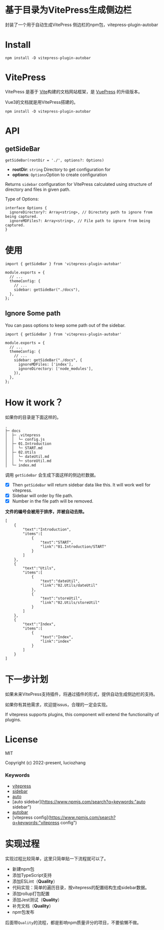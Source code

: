 # 基于目录为VitePress生成侧边栏



封装了一个用于自动生成VitePress 侧边栏的npm包，vitepress-plugin-autobar

# Install

```
npm install -D vitepress-plugin-autobar
```

# VitePress

VitePress 是基于 [Vite](https://link.juejin.cn/?target=https%3A%2F%2Fgithub.com%2Fvitejs%2Fvite)构建的文档网站框架，是 [VuePress](https://link.juejin.cn/?target=https%3A%2F%2Fvuepress.vuejs.org%2F) 的升级版本。

Vue3的文档就是用VitePress搭建的。

~~~text
npm install -D vitepress-plugin-autobar
~~~

# API

## getSideBar

```
getSideBar(rootDir = './', options?: Options)
```

- **rootDir**: `string` Directory to get configuration for
- **options**: `Options`Option to create configuration

Returns `sidebar` configuration for VitePress calculated using structure of directory and files in given path.

Type of Options:

```
interface Options {
  ignoreDirectory?: Array<string>, // Directoty path to ignore from being captured.
  ignoreMDFiles?: Array<string>, // File path to ignore from being captured.
}
```

# 使用

```
import { getSideBar } from 'vitepress-plugin-autobar'

module.exports = {
  // ...
  themeConfig: {
    // ...
    sidebar: getSideBar("./docs"),
  },
};

```



## Ignore Some path

You can pass options to keep some path out of the sidebar.

```
import { getSideBar } from 'vitepress-plugin-autobar'

module.exports = {
  // ...
  themeConfig: {
    // ...
    sidebar: getSideBar("./docs", {
      ignoreMDFiles: ['index'],
      ignoreDirectory: ['node_modules'],
    }),
  },
};
```





# How it work？

如果你的目录是下面这样的。

```
.
├─ docs
│  ├─ .vitepress
│  │  └─ config.js
│  ├─ 01.Introduction
│  │  └─ START.md
│  ├─ 02.Utils
│  │  └─ dateUtil.md
│  │  └─ storeUtil.md
│  └─ index.md

```

调用 `getSideBar` 会生成下面这样的侧边栏数据。

- [x] Then `getSideBar` will return sidebar data like this. It will work well for vitepress.
- [x] Sidebar will order by file path.
- [x] Number in the file path will be removed.

**文件的编号会被用于排序，并被自动去除。**

```
[
    {
        "text":"Introduction",
        "items":[
            {
                "text":"START",
                "link":"01.Introduction/START"
            }
        ]
    },
    {
        "text":"Utils",
        "items":[
            {
                "text":"dateUtil",
                "link":"02.Utils/dateUtil"
            },
            {
                "text":"storeUtil",
                "link":"02.Utils/storeUtil"
            }
        ]
    },
    {
        "text":"Index",
        "items":[
            {
                "text":"Index",
                "link":"index"
            }
        ]
    }
]

```

# 下一步计划

如果未来VitePress支持插件，将通过插件的形式，提供自动生成侧边栏的支持。

如果你有其他需求，欢迎提issus，合理的一定会实现。

If vitepress supports plugins, this component will extend the functionality of plugins.

# License

MIT

Copyright (c) 2022-present, luciozhang

### Keywords

- [vitepress](https://www.npmjs.com/search?q=keywords:vitepress)
- [sidebar](https://www.npmjs.com/search?q=keywords:sidebar)
- [auto](https://www.npmjs.com/search?q=keywords:auto)
- [auto sidebar](https://www.npmjs.com/search?q=keywords:"auto sidebar")
- [autobar](https://www.npmjs.com/search?q=keywords:autobar)
- [vitepress config](https://www.npmjs.com/search?q=keywords:"vitepress config")

# 实现过程

实现过程比较简单，这里只简单贴一下流程就可以了。

- 新建npm包
- 添加TypeScript支持
- 添加ESLint（**Quality**）
- 代码实现：简单的遍历目录，按vitepress的配置结构生成sidebar数据。
- 添加rollup打包配置
- 添加Jest测试（**Quality**）
- 补充文档（**Quality**）
- npm包发布

后面带`Quality`的流程，都是影响npm质量评分的项目，不要偷懒不做。

